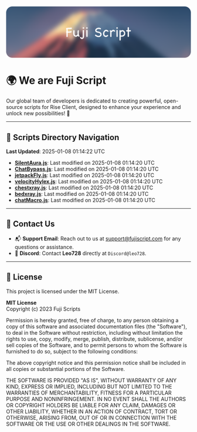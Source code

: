 ![Banner](.github/b.webp)

# 🌍 **We are Fuji Script**

Our global team of developers is dedicated to creating powerful, open-source scripts for Rise Client, designed to enhance your experience and unlock new possibilities! 🌟

---
<!-- SCRIPTS_NAVIGATION_START -->
## 📂 **Scripts Directory Navigation**

**Last Updated**: 2025-01-08 01:14:22 UTC

- **[SilentAura.js](scripts/SilentAura.js)**: Last modified on 2025-01-08 01:14:20 UTC
- **[ChatBypass.js](scripts/ChatBypass.js)**: Last modified on 2025-01-08 01:14:20 UTC
- **[jetpackFly.js](scripts/jetpackFly.js)**: Last modified on 2025-01-08 01:14:20 UTC
- **[velocityHylex.js](scripts/velocityHylex.js)**: Last modified on 2025-01-08 01:14:20 UTC
- **[chestxray.js](scripts/chestxray.js)**: Last modified on 2025-01-08 01:14:20 UTC
- **[bedxray.js](scripts/bedxray.js)**: Last modified on 2025-01-08 01:14:20 UTC
- **[chatMacro.js](scripts/chatMacro.js)**: Last modified on 2025-01-08 01:14:20 UTC

<!-- SCRIPTS_NAVIGATION_END -->

---

## 💬 **Contact Us**  
- 📬 **Support Email**: Reach out to us at [support@fujiscript.com](mailto:support@fujiscript.com) for any questions or assistance.  
- 💬 **Discord**: Contact **Leo728** directly at `Discord@leo728`.

---

## 📜 **License**

This project is licensed under the MIT License.  

**MIT License**  
Copyright (c) 2023 Fuji Scripts  

Permission is hereby granted, free of charge, to any person obtaining a copy of this software and associated documentation files (the "Software"), to deal in the Software without restriction, including without limitation the rights to use, copy, modify, merge, publish, distribute, sublicense, and/or sell copies of the Software, and to permit persons to whom the Software is furnished to do so, subject to the following conditions:  

The above copyright notice and this permission notice shall be included in all copies or substantial portions of the Software.  

THE SOFTWARE IS PROVIDED "AS IS", WITHOUT WARRANTY OF ANY KIND, EXPRESS OR IMPLIED, INCLUDING BUT NOT LIMITED TO THE WARRANTIES OF MERCHANTABILITY, FITNESS FOR A PARTICULAR PURPOSE AND NONINFRINGEMENT. IN NO EVENT SHALL THE AUTHORS OR COPYRIGHT HOLDERS BE LIABLE FOR ANY CLAIM, DAMAGES OR OTHER LIABILITY, WHETHER IN AN ACTION OF CONTRACT, TORT OR OTHERWISE, ARISING FROM, OUT OF OR IN CONNECTION WITH THE SOFTWARE OR THE USE OR OTHER DEALINGS IN THE SOFTWARE.  
